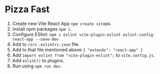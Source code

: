 # Pizza Fast

1. Create new Vite React App `npm create vite@4`.
2. Install npm packages `npm i`.
3. Configure ESlint: `npm i eslint vite-plugin-eslint eslint-config-react-app --save-dev`
4. Add to `/src` `.eslintrc.json` file.
5. Add to that file mentioned above `{
  "extends": "react-app"
}`
6. Add `import eslint from "vite-plugin-eslint";` to `vite.config.js`.
7. Add `eslint()` to plugins.
8. Run using `npm run dev`.
